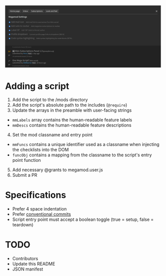 
![Alt text](/examples/mm2.png)

# Adding a script

1. Add the script to the /mods directory
2. Add the script's absolute path to the includes (`@require`)
3. Update the arrays in the preamble with user-facing strings
- `mmLabels` array contains the human-readable feature labels
- `mmDescs` contains the human-readable feature descriptions
4. Set the mod classname and entry point
- `mmFuncs` contains a unique identifier used as a classname when injecting the checklists into the DOM
- `funcObj` contains a mapping from the classname to the script's entry point function
5. Add necessary @grants to megamod.user.js
6. Submit a PR

# Specifications

- Prefer 4 space indentation
- Prefer [conventional commits](https://www.conventionalcommits.org/en/v1.0.0/)
- Script entry point must accept a boolean toggle (true = setup, false = teardown)


# TODO
- Contributors
- Update this README
- JSON manifest


